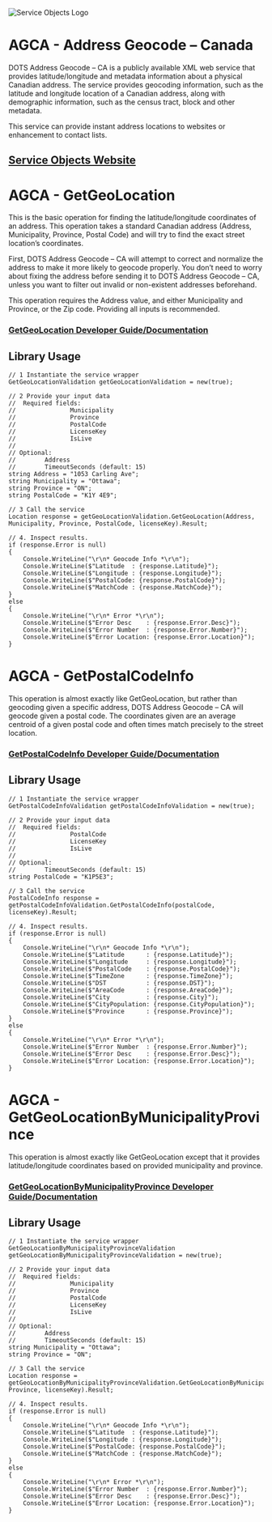 ﻿![Service Objects Logo](https://www.serviceobjects.com/wp-content/uploads/2021/05/SO-Logo-with-TM.gif "Service Objects Logo")

# AGCA - Address Geocode – Canada 

DOTS Address Geocode – CA is a publicly available XML web service that provides latitude/longitude and metadata information about a physical Canadian address. The service provides geocoding information, such as the latitude and longitude location of a Canadian address, along with demographic information, such as the census tract, block and other metadata.

This service can provide instant address locations to websites or enhancement to contact lists.

## [Service Objects Website](https://serviceobjects.com)

# AGCA - GetGeoLocation

This is the basic operation for finding the latitude/longitude coordinates of an address. This operation takes a standard Canadian address (Address, Municipality, Province, Postal Code) and will try to find the exact street location’s coordinates. 

First, DOTS Address Geocode – CA will attempt to correct and normalize the address to make it more likely to geocode properly. You don’t need to worry about fixing the address before sending it to DOTS Address Geocode – CA, unless you want to filter out invalid or non-existent addresses beforehand.

This operation requires the Address value, and either Municipality and Province, or the Zip code. Providing all inputs is recommended.

### [GetGeoLocation Developer Guide/Documentation](https://www.serviceobjects.com/docs/dots-address-geocode-canada/agca-operations/agca-getgeolocation-recommended/)

## Library Usage

```
// 1 Instantiate the service wrapper
GetGeoLocationValidation getGeoLocationValidation = new(true);

// 2 Provide your input data
//  Required fields:
//               Municipality 
//               Province
//               PostalCode
//               LicenseKey
//               IsLive
// 
// Optional:
//        Address
//        TimeoutSeconds (default: 15)
string Address = "1053 Carling Ave";
string Municipality = "Ottawa";
string Province = "ON";
string PostalCode = "K1Y 4E9";

// 3 Call the service
Location response = getGeoLocationValidation.GetGeoLocation(Address, Municipality, Province, PostalCode, licenseKey).Result;

// 4. Inspect results.
if (response.Error is null)
{
    Console.WriteLine("\r\n* Geocode Info *\r\n");
    Console.WriteLine($"Latitude  : {response.Latitude}");
    Console.WriteLine($"Longitude : {response.Longitude}");
    Console.WriteLine($"PostalCode: {response.PostalCode}");
    Console.WriteLine($"MatchCode : {response.MatchCode}");
}
else
{
    Console.WriteLine("\r\n* Error *\r\n");
    Console.WriteLine($"Error Desc    : {response.Error.Desc}");
    Console.WriteLine($"Error Number  : {response.Error.Number}");
    Console.WriteLine($"Error Location: {response.Error.Location}");
}
```

# AGCA - GetPostalCodeInfo 

This operation is almost exactly like GetGeoLocation, but rather than geocoding given a specific address, DOTS Address Geocode – CA will geocode given a postal code. The coordinates given are an average centroid of a given postal code and often times match precisely to the street location.

### [GetPostalCodeInfo  Developer Guide/Documentation](https://www.serviceobjects.com/docs/dots-address-geocode-canada/agca-operations/agca-getpostalcodeinfo/)

## Library Usage

```
// 1 Instantiate the service wrapper
GetPostalCodeInfoValidation getPostalCodeInfoValidation = new(true);

// 2 Provide your input data
//  Required fields:
//               PostalCode
//               LicenseKey
//               IsLive
// 
// Optional:
//        TimeoutSeconds (default: 15)
string PostalCode = "K1P5E3";

// 3 Call the service
PostalCodeInfo response = getPostalCodeInfoValidation.GetPostalCodeInfo(postalCode, licenseKey).Result;

// 4. Inspect results.
if (response.Error is null)
{
    Console.WriteLine("\r\n* Geocode Info *\r\n");
    Console.WriteLine($"Latitude      : {response.Latitude}");
    Console.WriteLine($"Longitude     : {response.Longitude}");
    Console.WriteLine($"PostalCode    : {response.PostalCode}");
    Console.WriteLine($"TimeZone      : {response.TimeZone}");
    Console.WriteLine($"DST           : {response.DST}");
    Console.WriteLine($"AreaCode      : {response.AreaCode}");
    Console.WriteLine($"City          : {response.City}");
    Console.WriteLine($"CityPopulation: {response.CityPopulation}");
    Console.WriteLine($"Province      : {response.Province}");
}
else
{
    Console.WriteLine("\r\n* Error *\r\n");
    Console.WriteLine($"Error Number  : {response.Error.Number}");
    Console.WriteLine($"Error Desc    : {response.Error.Desc}");
    Console.WriteLine($"Error Location: {response.Error.Location}");
}
```

# AGCA - GetGeoLocationByMunicipalityProvince

This operation is almost exactly like GetGeoLocation except that it provides latitude/longitude coordinates based on provided municipality and province.

### [GetGeoLocationByMunicipalityProvince Developer Guide/Documentation](https://www.serviceobjects.com/docs/dots-address-geocode-canada/agca-operations/agca-getgeolocationbymunicipalityprovince/)

## Library Usage

```
// 1 Instantiate the service wrapper
GetGeoLocationByMunicipalityProvinceValidation getGeoLocationByMunicipalityProvinceValidation = new(true);

// 2 Provide your input data
//  Required fields:
//               Municipality 
//               Province
//               PostalCode
//               LicenseKey
//               IsLive
// 
// Optional:
//        Address
//        TimeoutSeconds (default: 15)
string Municipality = "Ottawa";
string Province = "ON";

// 3 Call the service
Location response = getGeoLocationByMunicipalityProvinceValidation.GetGeoLocationByMunicipalityProvinceidation(Municipality, Province, licenseKey).Result;

// 4. Inspect results.
if (response.Error is null)
{
    Console.WriteLine("\r\n* Geocode Info *\r\n");
    Console.WriteLine($"Latitude  : {response.Latitude}");
    Console.WriteLine($"Longitude : {response.Longitude}");
    Console.WriteLine($"PostalCode: {response.PostalCode}");
    Console.WriteLine($"MatchCode : {response.MatchCode}");
}
else
{
    Console.WriteLine("\r\n* Error *\r\n");
    Console.WriteLine($"Error Number  : {response.Error.Number}");
    Console.WriteLine($"Error Desc    : {response.Error.Desc}");
    Console.WriteLine($"Error Location: {response.Error.Location}");
}
```
